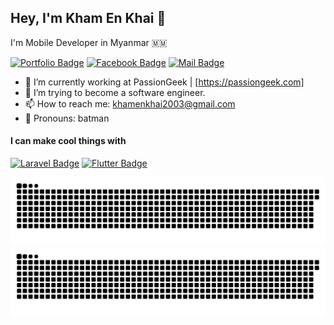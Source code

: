 ## Hey, I'm Kham En Khai 🦇

I'm Mobile Developer in Myanmar 🇲🇲

[![Portfolio Badge](https://img.shields.io/badge/-Profile.me-f7c307?style=flat&labelColor=f7c307&logo=react&logoColor=black)](https://www.facebook.com/khamenkhai/)
[![Facebook Badge](https://img.shields.io/badge/-khamenkhai-1874ed?style=flat&labelColor=1874ed&logo=facebook&logoColor=white)](https://www.facebook.com/khamenkhai/) [![Mail Badge](https://img.shields.io/badge/-khamenkhai2003@gmail.com-c0392b?style=flat&labelColor=c0392b&logo=gmail&logoColor=white)](mailto:khamenkhai2003@gmail.com)

<!-- TODO: Add last video link -->

- 🔭 I’m currently working at PassionGeek | [https://passiongeek.com]
- 🤔 I’m trying to become a software engineer.
- 📫 How to reach me: khamenkhai2003@gmail.com
- 🦇 Pronouns: batman

#### I can make cool things with

<!-- TODO: Make technologies links takes you to repositories -->

 [![Laravel Badge](https://img.shields.io/badge/-Laravel-fb503b?style=for-the-badge&labelColor=white&logo=laravel&logoColor=fb503b )](#) [![Flutter Badge](https://img.shields.io/badge/-Flutter-3fa0ee?style=for-the-badge&labelColor=white&logo=flutter&logoColor=3fa0ee )](#) 

![Contribution Snake Light](https://raw.githubusercontent.com/Kaweees/Kaweees/output/github-snake-light.svg#gh-light-mode-only)
![Contribution Snake Dark](https://raw.githubusercontent.com/Kaweees/Kaweees/output/github-snake-dark.svg#gh-dark-mode-only)
